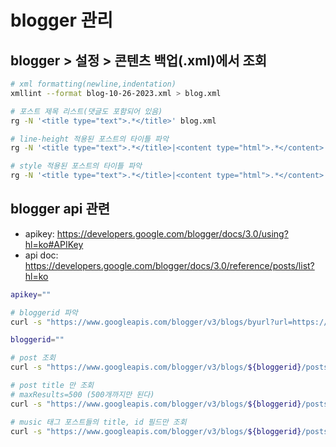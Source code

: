 # blogger 관리

## blogger > 설정 >  콘텐츠 백업(.xml)에서 조회

```bash
# xml formatting(newline,indentation)
xmllint --format blog-10-26-2023.xml > blog.xml

# 포스트 제목 리스트(댓글도 포함되어 있음)
rg -N '<title type="text">.*</title>' blog.xml

# line-height 적용된 포스트의 타이틀 파악
rg -N '<title type="text">.*</title>|<content type="html">.*</content>' blog.xml | rg -N "line-heightyle" -B1

# style 적용된 포스트의 타이틀 파악
rg -N '<title type="text">.*</title>|<content type="html">.*</content>' blog.xml | rg -N "style=" -B1
```

## blogger api 관련

- apikey: <https://developers.google.com/blogger/docs/3.0/using?hl=ko#APIKey>
- api doc: <https://developers.google.com/blogger/docs/3.0/reference/posts/list?hl=ko>

```bash
apikey=""

# bloggerid 파악
curl -s "https://www.googleapis.com/blogger/v3/blogs/byurl?url=https://yoonbh2714.blogspot.com&key=${apikey}"

bloggerid=""

# post 조회
curl -s "https://www.googleapis.com/blogger/v3/blogs/${bloggerid}/posts?key=${apikey}"

# post title 만 조회
# maxResults=500 (500개까지만 된다)
curl -s "https://www.googleapis.com/blogger/v3/blogs/${bloggerid}/posts?key=${apikey}&maxResults=500" | jq ".items[].title"

# music 태그 포스트들의 title, id 필드만 조회
curl -s "https://www.googleapis.com/blogger/v3/blogs/${bloggerid}/posts?key=${apikey}&labels=music&maxResults=500" | jq '.items[] | "\(.title) --> \(.id)"'
```

